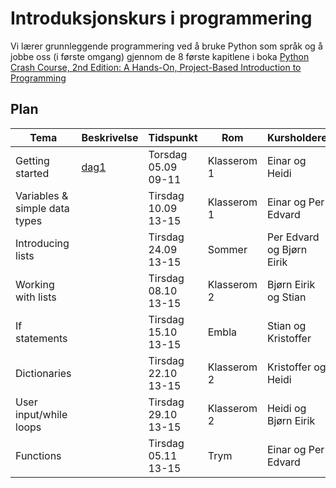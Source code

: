 # Introduksjonskurs i programmering


Vi lærer grunnleggende programmering ved å bruke Python som språk og å jobbe oss (i første omgang) gjennom de 8 første kapitlene i boka [Python Crash Course, 2nd Edition: A Hands-On, Project-Based Introduction to Programming](https://www.amazon.com/Python-Crash-Course-Eric-Matthes-ebook/dp/B07J4521M3)

## Plan

| Tema | Beskrivelse | Tidspunkt | Rom | Kursholdere |
|------|-------------|-----------|-----|-------------|
| Getting started | [dag1](dag1) | Torsdag 05.09 09-11 | Klasserom 1 | Einar og Heidi |
| Variables & simple data types | | Tirsdag 10.09 13-15 | Klasserom 1 | Einar og Per Edvard |
| Introducing lists | | Tirsdag 24.09 13-15 | Sommer | Per Edvard og Bjørn Eirik |
| Working with lists | | Tirsdag 08.10 13-15 | Klasserom 2 | Bjørn Eirik og Stian |
| If statements | | Tirsdag 15.10 13-15 | Embla | Stian og Kristoffer |
| Dictionaries | | Tirsdag 22.10 13-15 | Klasserom 2 | Kristoffer og Heidi |
| User input/while loops | | Tirsdag 29.10 13-15 | Klasserom 2 | Heidi og Bjørn Eirik |
| Functions | | Tirsdag 05.11 13-15 | Trym | Einar og Per Edvard | 
